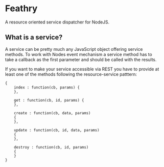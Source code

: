 # Feathry

A resource oriented service dispatcher for NodeJS.

## What is a service?

A service can be pretty much any JavaScript object offering service methods.
To work with Nodes event mechanism a service method has to take a callback
as the first parameter and should be called with the results.

If you want to make your service accessible via REST you have to provide at
least one of the methods following the resource-service patttern:

	{
		index : function(cb, params) {
		},
		
		get : function(cb, id, params) {
		},
		
		create : function(cb, data, params)
		{
		},
		
		update : function(cb, id, data, params)
		{
		},
		
		destroy : function(cb, id, params)
		{
		}
	}
